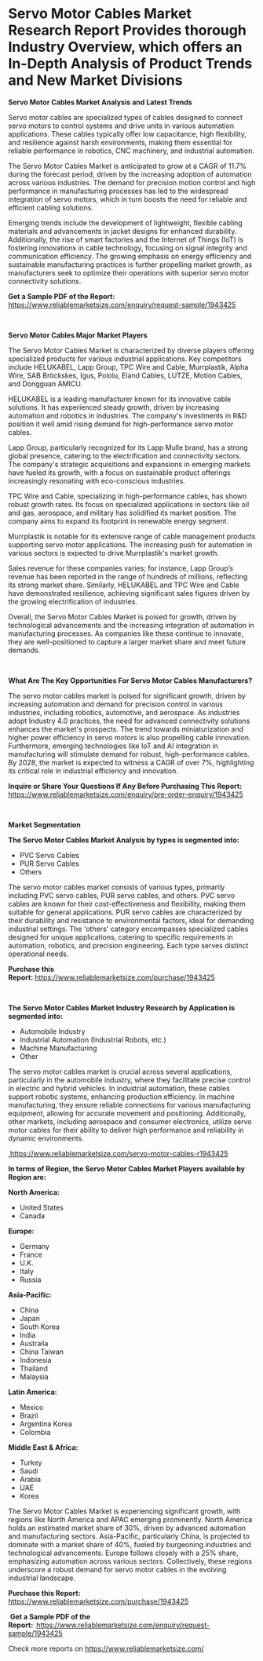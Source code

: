 <p><h1>Servo Motor Cables Market Research Report Provides thorough Industry Overview, which offers an In-Depth Analysis of Product Trends and New Market Divisions</h1></p><p><strong>Servo Motor Cables Market Analysis and Latest Trends</strong></p>
<p><p>Servo motor cables are specialized types of cables designed to connect servo motors to control systems and drive units in various automation applications. These cables typically offer low capacitance, high flexibility, and resilience against harsh environments, making them essential for reliable performance in robotics, CNC machinery, and industrial automation.</p><p>The Servo Motor Cables Market is anticipated to grow at a CAGR of 11.7% during the forecast period, driven by the increasing adoption of automation across various industries. The demand for precision motion control and high performance in manufacturing processes has led to the widespread integration of servo motors, which in turn boosts the need for reliable and efficient cabling solutions.</p><p>Emerging trends include the development of lightweight, flexible cabling materials and advancements in jacket designs for enhanced durability. Additionally, the rise of smart factories and the Internet of Things (IoT) is fostering innovations in cable technology, focusing on signal integrity and communication efficiency. The growing emphasis on energy efficiency and sustainable manufacturing practices is further propelling market growth, as manufacturers seek to optimize their operations with superior servo motor connectivity solutions.</p></p>
<p><strong>Get a Sample PDF of the Report:&nbsp;</strong> <a href="https://www.reliablemarketsize.com/enquiry/request-sample/1943425?utm_campaign=2457&utm_medium=2&utm_source=Github&utm_content=ia&utm_term=01042025&utm_id=servo-motor-cables">https://www.reliablemarketsize.com/enquiry/request-sample/1943425</a></p>
<p>&nbsp;</p>
<p><strong>Servo Motor Cables Major Market Players</strong></p>
<p><p>The Servo Motor Cables Market is characterized by diverse players offering specialized products for various industrial applications. Key competitors include HELUKABEL, Lapp Group, TPC Wire and Cable, Murrplastik, Alpha Wire, SAB Bröckskes, Igus, Pololu, Eland Cables, LUTZE, Motion Cables, and Dongguan AMICU.</p><p>HELUKABEL is a leading manufacturer known for its innovative cable solutions. It has experienced steady growth, driven by increasing automation and robotics in industries. The company's investments in R&D position it well amid rising demand for high-performance servo motor cables.</p><p>Lapp Group, particularly recognized for its Lapp Mulle brand, has a strong global presence, catering to the electrification and connectivity sectors. The company's strategic acquisitions and expansions in emerging markets have fueled its growth, with a focus on sustainable product offerings increasingly resonating with eco-conscious industries.</p><p>TPC Wire and Cable, specializing in high-performance cables, has shown robust growth rates. Its focus on specialized applications in sectors like oil and gas, aerospace, and military has solidified its market position. The company aims to expand its footprint in renewable energy segment.</p><p>Murrplastik is notable for its extensive range of cable management products supporting servo motor applications. The increasing push for automation in various sectors is expected to drive Murrplastik's market growth.</p><p>Sales revenue for these companies varies; for instance, Lapp Group’s revenue has been reported in the range of hundreds of millions, reflecting its strong market share. Similarly, HELUKABEL and TPC Wire and Cable have demonstrated resilience, achieving significant sales figures driven by the growing electrification of industries.</p><p>Overall, the Servo Motor Cables Market is poised for growth, driven by technological advancements and the increasing integration of automation in manufacturing processes. As companies like these continue to innovate, they are well-positioned to capture a larger market share and meet future demands.</p></p>
<p>&nbsp;</p>
<p><strong>What Are The Key Opportunities For Servo Motor Cables Manufacturers?</strong></p>
<p><p>The servo motor cables market is poised for significant growth, driven by increasing automation and demand for precision control in various industries, including robotics, automotive, and aerospace. As industries adopt Industry 4.0 practices, the need for advanced connectivity solutions enhances the market's prospects. The trend towards miniaturization and higher power efficiency in servo motors is also propelling cable innovation. Furthermore, emerging technologies like IoT and AI integration in manufacturing will stimulate demand for robust, high-performance cables. By 2028, the market is expected to witness a CAGR of over 7%, highlighting its critical role in industrial efficiency and innovation.</p></p>
<p><strong>Inquire or Share Your Questions If Any Before Purchasing This Report:</strong> <a href="https://www.reliablemarketsize.com/enquiry/pre-order-enquiry/1943425?utm_campaign=2457&utm_medium=2&utm_source=Github&utm_content=ia&utm_term=01042025&utm_id=servo-motor-cables">https://www.reliablemarketsize.com/enquiry/pre-order-enquiry/1943425</a></p>
<p>&nbsp;</p>
<p><strong>Market Segmentation</strong></p>
<p><strong>The Servo Motor Cables Market Analysis by types is segmented into:</strong></p>
<p><ul><li>PVC Servo Cables</li><li>PUR Servo Cables</li><li>Others</li></ul></p>
<p><p>The servo motor cables market consists of various types, primarily including PVC servo cables, PUR servo cables, and others. PVC servo cables are known for their cost-effectiveness and flexibility, making them suitable for general applications. PUR servo cables are characterized by their durability and resistance to environmental factors, ideal for demanding industrial settings. The 'others' category encompasses specialized cables designed for unique applications, catering to specific requirements in automation, robotics, and precision engineering. Each type serves distinct operational needs.</p></p>
<p><strong>Purchase this Report:&nbsp;</strong><a href="https://www.reliablemarketsize.com/purchase/1943425?utm_campaign=2457&utm_medium=2&utm_source=Github&utm_content=ia&utm_term=01042025&utm_id=servo-motor-cables">https://www.reliablemarketsize.com/purchase/1943425</a></p>
<p>&nbsp;</p>
<p><strong>The Servo Motor Cables Market Industry Research by Application is segmented into:</strong></p>
<p><ul><li>Automobile Industry</li><li>Industrial Automation (Industrial Robots, etc.)</li><li>Machine Manufacturing</li><li>Other</li></ul></p>
<p><p>The servo motor cables market is crucial across several applications, particularly in the automobile industry, where they facilitate precise control in electric and hybrid vehicles. In industrial automation, these cables support robotic systems, enhancing production efficiency. In machine manufacturing, they ensure reliable connections for various manufacturing equipment, allowing for accurate movement and positioning. Additionally, other markets, including aerospace and consumer electronics, utilize servo motor cables for their ability to deliver high performance and reliability in dynamic environments.</p></p>
<p><a href="https://www.reliablemarketsize.com/servo-motor-cables-r1943425?utm_campaign=2457&utm_medium=2&utm_source=Github&utm_content=ia&utm_term=01042025&utm_id=servo-motor-cables">&nbsp;https://www.reliablemarketsize.com/servo-motor-cables-r1943425</a></p>
<p><strong>In terms of Region, the Servo Motor Cables Market Players available by Region are:</strong></p>
<p>
    <p> <strong> North America: </strong>
        <ul>
            <li>United States</li>
            <li>Canada</li>
        </ul>
        </p> 
    <p> <strong> Europe: </strong>
        <ul>
            <li>Germany</li>
            <li>France</li>
            <li>U.K.</li>
            <li>Italy</li>
            <li>Russia</li>
        </ul>
        </p> 
    <p> <strong> Asia-Pacific: </strong>
        <ul>
            <li>China</li>
            <li>Japan</li>
            <li>South Korea</li>
            <li>India</li>
            <li>Australia</li>
            <li>China Taiwan</li>
            <li>Indonesia</li>
            <li>Thailand</li>
            <li>Malaysia</li>
        </ul>
        </p> 
    <p> <strong> Latin America: </strong>
        <ul>
            <li>Mexico</li>
            <li>Brazil</li>
            <li>Argentina Korea</li>
            <li>Colombia</li>
        </ul>
        </p> 
    <p> <strong> Middle East & Africa: </strong>
        <ul>
            <li>Turkey</li>
            <li>Saudi</li>
            <li>Arabia</li>
            <li>UAE</li>
            <li>Korea</li>
        </ul>
    </p>
    </p>
<p><p>The Servo Motor Cables Market is experiencing significant growth, with regions like North America and APAC emerging prominently. North America holds an estimated market share of 30%, driven by advanced automation and manufacturing sectors. Asia-Pacific, particularly China, is projected to dominate with a market share of 40%, fueled by burgeoning industries and technological advancements. Europe follows closely with a 25% share, emphasizing automation across various sectors. Collectively, these regions underscore a robust demand for servo motor cables in the evolving industrial landscape.</p></p>
<p><strong>Purchase this Report: </strong><a href="https://www.reliablemarketsize.com/purchase/1943425?utm_campaign=2457&utm_medium=2&utm_source=Github&utm_content=ia&utm_term=01042025&utm_id=servo-motor-cables">https://www.reliablemarketsize.com/purchase/1943425</a></p>
<p>&nbsp;<strong>Get a Sample PDF of the Report:&nbsp;&nbsp;</strong><a href="https://www.reliablemarketsize.com/enquiry/request-sample/1943425?utm_campaign=2457&utm_medium=2&utm_source=Github&utm_content=ia&utm_term=01042025&utm_id=servo-motor-cables">https://www.reliablemarketsize.com/enquiry/request-sample/1943425</a></p>
<p><strong></strong></p>
<p>Check more reports on <a href="https://www.reliablemarketsize.com/?utm_campaign=2457&utm_medium=2&utm_source=Github&utm_content=ia&utm_term=01042025&utm_id=servo-motor-cables">https://www.reliablemarketsize.com/</a></p>